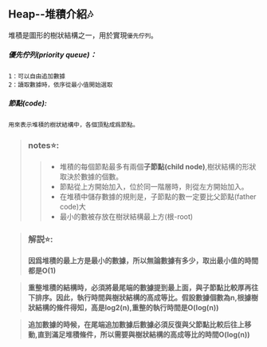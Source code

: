## Heap--堆積介紹:notes:
堆積是圖形的樹狀結構之一，用於實現`優先佇列`。
##### 優先佇列(priority queue)：
    1：可以自由追加數據
    2：讀取數據時，依序從最小值開始選取
##### 節點(code):
    用來表示堆積的樹狀結構中，各個頂點成爲節點。
> ### notes:star::
>>* 堆積的每個節點最多有兩個**子節點(child node)**,樹狀結構的形狀取決於數據的個數。
>>* 節點從上方開始加入，位於同一階層時，則從左方開始加入。
>>* 在堆積中儲存數據的規則是，子節點的數一定要比父節點(father code)大
>>* 最小的數被存放在樹狀結構最上方(根-root)

> ### 解説:star::
> **因爲堆積的最上方是最小的數據，所以無論數據有多少，取出最小值的時間都是O(1)**

> **重整堆積的結構時，必須將最尾端的數據提到最上面，與子節點比較厚再往下排序。因此，執行時間與樹狀結構的高成等比。假設數據個數為n,根據樹狀結構的條件得知，高是log2(n),重整的執行時間是O(log(n))**

> **追加數據的時候，在尾端追加數據后數據必須反復與父節點比較后往上移動,直到滿足堆積條件，所以需要與樹狀結構的高成等比的時間O(log(n))**
